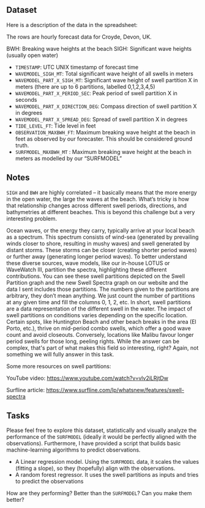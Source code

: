 

## Dataset

Here is a description of the data in the spreadsheet: 

The rows are hourly forecast data for Croyde, Devon, UK.

BWH: Breaking wave heights at the beach
SIGH: Significant wave heights (usually open water)

-	`TIMESTAMP`: UTC UNIX timestamp of forecast time
-	`WAVEMODEL_SIGH_MT`: Total significant wave height of all swells in meters
-	`WAVEMODEL_PART_X_SIGH_MT`: Significant wave height of swell partition X in meters (there are up to 6 partitions, labelled 0,1,2,3,4,5)
-	`WAVEMODEL_PART_X_PERIOD_SEC`: Peak period of swell partition X in seconds
-	`WAVEMODEL_PART_X_DIRECTION_DEG`: Compass direction of swell partition X in degrees
-	`WAVEMODEL_PART_X_SPREAD_DEG`: Spread of swell partition X in degrees
-	`TIDE_LEVEL_FT`: Tide level in feet
-	`OBSERVATION_MAXBWH_FT`: Maximum breaking wave height at the beach in feet as observed by our forecaster. This should be considered ground truth.
-	`SURFMODEL_MAXBWH_MT` : Maximum breaking wave height at the beach in meters as modelled by our “SURFMODEL”

## Notes

`SIGH` and `BWH` are highly correlated – it basically means that the more energy in the open water, the large the waves at the beach. What’s tricky is how that relationship changes across different swell periods, directions, and bathymetries at different beaches. This is beyond this challenge but a very interesting problem.

Ocean waves, or the energy they carry, typically arrive at your local beach as a spectrum. This spectrum consists of wind-sea (generated by prevailing winds closer to shore, resulting in mushy waves) and swell generated by distant storms. These storms can be closer (creating shorter period waves) or further away (generating longer period waves). To better understand these diverse sources, wave models, like our in-house LOTUS or WaveWatch III, partition the spectra, highlighting these different contributions. You can see these swell partitions depicted on the Swell Partition graph and the new Swell Spectra graph on our website and the data I sent includes those partitions. The numbers given to the partitions are arbitrary, they don’t mean anything. We just count the number of partitions at any given time and fill the columns 0, 1, 2, etc. In short, swell partitions are a data representation of the different swell in the water. The impact of swell partitions on conditions varies depending on the specific location. Certain spots, like Huntington Beach and other beach breaks in the area (El Porto, etc.), thrive on mid-period combo swells, which offer a good wave count and avoid closeouts. Conversely, locations like Malibu favour longer period swells for those long, peeling rights. While the answer can be complex, that's part of what makes this field so interesting, right? Again, not something we will fully answer in this task.

Some more resources on swell partitions:

YouTube video: https://www.youtube.com/watch?v=vlv2iLRjtDw

Surfline article: https://www.surfline.com/lp/whatsnew/features/swell-spectra


## Tasks
Please feel free to explore this dataset, statistically and visually analyze the performance of the `SURFMODEL` (ideally it would be perfectly aligned with the observations). Furthermore, I have provided a script that builds basic machine-learning algorithms to predict observations.
-	A Linear regression model. Using the `SURFMODEL` data, it scales the values (fitting a slope), so they (hopefully) align with the observations.
-	A random forest regressor. It uses the swell partitions as inputs and tries to predict the observations

How are they performing? Better than the `SURFMODEL`? Can you make them better?
